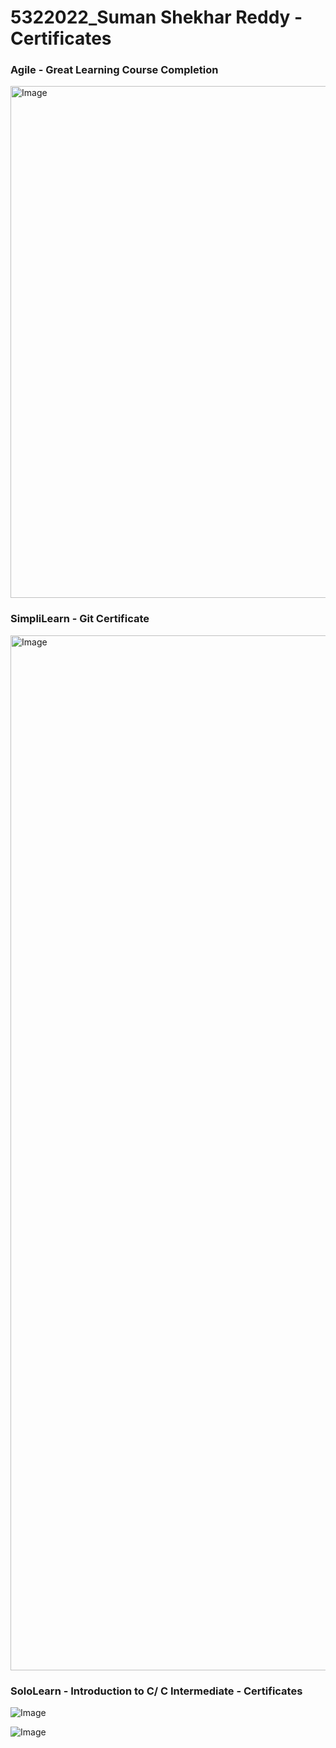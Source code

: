 # 5322022_Suman Shekhar Reddy - Certificates

### Agile - Great Learning Course Completion
<img width="1440" height="819" alt="Image" src="https://github.com/user-attachments/assets/bea4beed-e45f-4a5b-8e13-437ade79d7cc" />

### SimpliLearn - Git Certificate
<img width="2342" height="1656" alt="Image" src="https://github.com/user-attachments/assets/cd5b3c63-4253-43f1-93b1-5c10c91b5026" />

### SoloLearn - Introduction to C/ C Intermediate - Certificates
![Image](https://github.com/user-attachments/assets/75be765a-a5ae-4266-83b0-15657b90b771)

![Image](https://github.com/user-attachments/assets/df0267d3-9f33-4400-ae30-732698a2d84e)
